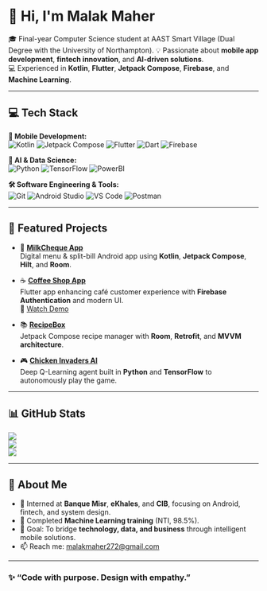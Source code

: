 <!-- 🌟 Professional GitHub Profile for Malak Maher -->

# 👋 Hi, I'm **Malak Maher**

🎓 Final-year Computer Science student at AAST Smart Village (Dual Degree with the University of Northampton).
💡 Passionate about **mobile app development**, **fintech innovation**, and **AI-driven solutions**.  
💻 Experienced in **Kotlin**, **Flutter**, **Jetpack Compose**, **Firebase**, and **Machine Learning**.

---

## 💻 Tech Stack

**📱 Mobile Development:**  
![Kotlin](https://img.shields.io/badge/Kotlin-%237F52FF.svg?style=for-the-badge&logo=kotlin&logoColor=white)
![Jetpack Compose](https://img.shields.io/badge/Jetpack_Compose-%23009688.svg?style=for-the-badge&logo=jetpackcompose&logoColor=white)
![Flutter](https://img.shields.io/badge/Flutter-%2302569B.svg?style=for-the-badge&logo=flutter&logoColor=white)
![Dart](https://img.shields.io/badge/Dart-%230175C2.svg?style=for-the-badge&logo=dart&logoColor=white)
![Firebase](https://img.shields.io/badge/Firebase-%23DD2C00.svg?style=for-the-badge&logo=firebase&logoColor=white)

**🤖 AI & Data Science:**  
![Python](https://img.shields.io/badge/Python-%233776AB.svg?style=for-the-badge&logo=python&logoColor=white)
![TensorFlow](https://img.shields.io/badge/TensorFlow-%23FF6F00.svg?style=for-the-badge&logo=tensorflow&logoColor=white)
![PowerBI](https://img.shields.io/badge/PowerBI-%23F2C811.svg?style=for-the-badge&logo=powerbi&logoColor=black)

**🛠️ Software Engineering & Tools:**  
![Git](https://img.shields.io/badge/Git-%23F05033.svg?style=for-the-badge&logo=git&logoColor=white)
![Android Studio](https://img.shields.io/badge/Android_Studio-%233DDC84.svg?style=for-the-badge&logo=android-studio&logoColor=white)
![VS Code](https://img.shields.io/badge/VS_Code-%23007ACC.svg?style=for-the-badge&logo=visualstudiocode&logoColor=white)
![Postman](https://img.shields.io/badge/Postman-%23FF6C37.svg?style=for-the-badge&logo=postman&logoColor=white)

---

## 🚀 Featured Projects

- 🧾 [**MilkCheque App**](https://github.com/malakmahersoliman/MilkCheque)  
  Digital menu & split-bill Android app using **Kotlin**, **Jetpack Compose**, **Hilt**, and **Room**.

- ☕ [**Coffee Shop App**](https://github.com/malakmahersoliman/coffee_shop)  
  Flutter app enhancing café customer experience with **Firebase Authentication** and modern UI.  
  🎥 [Watch Demo](https://youtube.com/shorts/th72EZcCRW4?feature=shared)

- 📚 [**RecipeBox**](https://github.com/malakmahersoliman/RecipeBox)  
  Jetpack Compose recipe manager with **Room**, **Retrofit**, and **MVVM architecture**.

- 🎮 [**Chicken Invaders AI**](https://github.com/noah-mclain/fera5-invaders)  
  Deep Q-Learning agent built in **Python** and **TensorFlow** to autonomously play the game.

---

## 📊 GitHub Stats

![](https://github-readme-stats.vercel.app/api?username=malakmahersoliman&show_icons=true&theme=tokyonight&hide_border=true)  
![](https://github-readme-streak-stats.herokuapp.com/?user=malakmahersoliman&theme=tokyonight&hide_border=true)  
![](https://github-readme-stats.vercel.app/api/top-langs/?username=malakmahersoliman&layout=compact&theme=tokyonight&hide_border=true)

---

## 🌱 About Me
- 💼 Interned at **Banque Misr**, **eKhales**, and **CIB**, focusing on Android, fintech, and system design.  
- 🧠 Completed  **Machine Learning training** (NTI, 98.5%).  
- 🎯 Goal: To bridge **technology, data, and business** through intelligent mobile solutions.  
- 📫 Reach me: [malakmaher272@gmail.com](mailto:malakmaher272@gmail.com)

---

### ✨ “Code with purpose. Design with empathy.”
